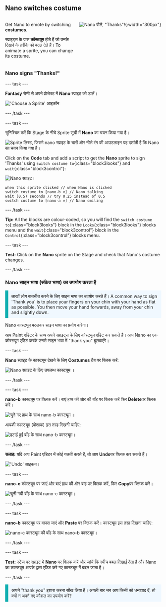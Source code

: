 ## Nano switches costume

<div style="display: flex; flex-wrap: wrap">
<div style="flex-basis: 200px; flex-grow: 1; margin-right: 15px;">

Get Nano to emote by switching **costumes**.

स्प्राइट्स के पास **कॉस्टयूम** होते हैं जो उनके दिखने के तरीके को बदल देते हैं। To animate a sprite, you can change its costume.

</div>
<div>

![Nano बोले, "Thanks"!](images/nano-step2.png){:width="300px"}

</div>
</div>

### Nano signs "Thanks!"

--- task ---

**Fantasy** श्रेणी से अपने प्रोजेक्ट में **Nano** स्प्राइट को डालें।

!['Choose a Sprite' आइकॉन](images/choose-sprite-menu.png)

--- /task ---

--- task ---

सुनिश्चित करें कि Stage के नीचे Sprite सूची में **Nano** का चयन किया गया है।

![Sprite लिस्ट, जिसमे nano स्प्राइट के चारों ओर नीले रंग की आउटलाइन यह दर्शाती है कि Nano का चयन किया गया है।](images/nano-selected.png)


Click on the **Code** tab and add a script to get the **Nano** sprite to sign 'Thanks' using `switch costume to`{:class="block3looks"} and `wait`{:class="block3control"}:

![Nano स्प्राइट।](images/nano-sprite.png)

```blocks3
when this sprite clicked // when Nano is clicked
switch costume to [nano-b v] // Nano talking
wait (0.5) seconds // try 0.25 instead of 0.5
switch costume to [nano-a v] // Nano smiling
```
--- /task ---

**Tip:** All the blocks are colour-coded, so you will find the `switch costume to`{:class="block3looks"} block in the `Looks`{:class="block3looks"} blocks menu and the `wait`{:class="block3control"} block in the `Control`{:class="block3control"} blocks menu.

--- task ---

**Test:** Click on the **Nano** sprite on the Stage and check that Nano's costume changes.

--- /task ---

### Nano साइन भाषा (संकेत भाषा) का उपयोग करता है

<p style="border-left: solid; border-width:10px; border-color: #0faeb0; background-color: aliceblue; padding: 10px;">लाखों लोग बातचीत करने के लिए साइन भाषा का उपयोग करते हैं। A common way to sign 'Thank you' is to place your fingers on your chin with your hand as flat as possible. You then move your hand forwards, away from your chin and slightly down. 
</p>

<!-- Add a video of someone signing -->

Nano कास्ट्यूम बदलकर साइन भाषा का प्रयोग करेगा।

आप Paint एडिटर के साथ अपने स्प्राइट्स के लिए कोस्टयूम एडिट कर सकते हैं। आप Nano का एक कोस्टयूम एडिट करके उनसे साइन भाषा में "thank you" बुलवाएंगे।

--- task ---

**Nano** स्प्राइट के कास्ट्यूम देखने के लिए **Costumes** टैब पर क्लिक करें:

![Nano स्प्राइट के लिए उपलब्ध कास्ट्यूम ।](images/nano-costumes.png)

--- /task ---

--- task ---

**nano-b** कास्ट्यूम पर क्लिक करें। बाएं हाथ की ओर की बाँह पर क्लिक करें फिर **Delete**पर क्लिक करें।

![चुने गए हाथ के साथ nano-b कास्ट्यूम ।](images/nano-arm-selected.png)

आपकी कास्ट्यूम (पोशाक) इस तरह दिखनी चाहिए:

![हटाई हुई बाँह के साथ nano-b कास्ट्यूम।](images/nano-arm-deleted.png)

--- /task ---

**सलाह:** यदि आप Paint एडिटर में कोई गलती करते हैं, तो आप **Undo**पर क्लिक कर सकते हैं।

!['Undo' आइकन।](images/nano-undo.png)

--- task ---

**nano-c** कॉस्ट्यूम पर जाएं और बाएं हाथ की ओर बांह पर क्लिक करें, फिर **Copy**पर क्लिक करें।

![चुनी गयी बाँह के साथ nano-c कास्ट्यूम।](images/nano-c-arm-selected.png)

--- /task ---

--- task ---

**nano-b** कास्ट्यूम पर वापस जाएं और **Paste** पर क्लिक करें। कास्ट्यूम इस तरह दिखना चाहिए:

![nano-c कास्ट्यूम की बाँह के साथ nano-b कास्ट्यूम।](images/nano-b-new-arm.png)

--- /task ---

--- task ---

**Test:** स्टेज पर स्प्राइट में **Nano** पर क्लिक करें और जांचें कि स्पीच बबल दिखाई देता है और Nano का कास्ट्यूम आपके द्वारा एडिट करे गए कास्ट्यूम में बदल जाता है।

--- /task ---

<p style="border-left: solid; border-width:10px; border-color: #0faeb0; background-color: aliceblue; padding: 10px;">आपने "thank you" इशारा करना सीख लिया है। अगली बार जब आप किसी को धन्यवाद दें, तो क्यों न अपने नए कौशल का उपयोग करें?
</p>

